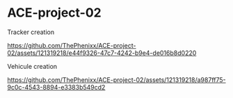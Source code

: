 # ACE-project-02
Tracker creation

https://github.com/ThePhenixx/ACE-project-02/assets/121319218/e44f9326-47c7-4242-b9e4-de016b8d0220

Vehicule creation

https://github.com/ThePhenixx/ACE-project-02/assets/121319218/a987ff75-9c0c-4543-8894-e3383b549cd2
